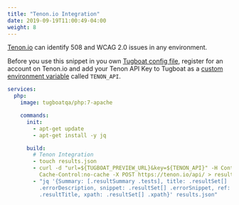 ```yaml
---
title: "Tenon.io Integration"
date: 2019-09-19T11:00:49-04:00
weight: 8
---
```


[Tenon.io](https://tenon.io) can identify 508 and WCAG 2.0 issues in any environment.

Before you use this snippet in you own [Tugboat config file](/setting-up-tugboat/create-a-tugboat-config-file/),
register for an account on Tenon.io and add your Tenon API Key to Tugboat as a
[custom environment variable](/setting-up-services/how-to-set-up-services/custom-environment-variables/) called
`TENON_API`.

```yaml
services:
  php:
    image: tugboatqa/php:7-apache

    commands:
      init:
        - apt-get update
        - apt-get install -y jq

      build:
        # Tenon Integration
        - touch results.json
        - curl -d "url=${TUGBOAT_PREVIEW_URL}&key=${TENON_API}" -H Content-Type:application/x-www-form-urlencoded -H
          Cache-Control:no-cache -X POST https://tenon.io/api/ > results.json
        - "jq '{Summary: [.resultSummary .tests], title: .resultSet[] .errorTitle, description: .resultSet[]
          .errorDescription, snippet: .resultSet[] .errorSnippet, ref: .resultSet[] .ref, resultTitle: .resultSet[]
          .resultTitle, xpath: .resultSet[] .xpath}' results.json"
```
